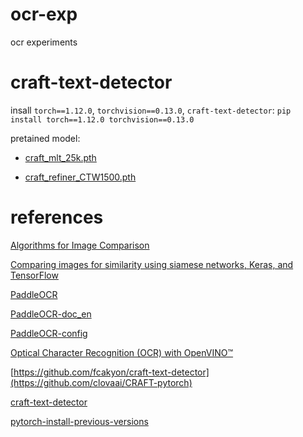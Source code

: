 # ocr-exp
ocr experiments


# craft-text-detector

insall `torch==1.12.0`, `torchvision==0.13.0`, `craft-text-detector`: `pip install torch==1.12.0 torchvision==0.13.0`

pretained model:

- [craft_mlt_25k.pth](https://drive.google.com/uc?id=1bupFXqT-VU6Jjeul13XP7yx2Sg5IHr4J)

- [craft_refiner_CTW1500.pth](https://drive.google.com/uc?id=1xcE9qpJXp4ofINwXWVhhQIh9S8Z7cuGj)

# references

[Algorithms for Image Comparison](https://www.baeldung.com/cs/image-comparison-algorithm)

[Comparing images for similarity using siamese networks, Keras, and TensorFlow](https://pyimagesearch.com/2020/12/07/comparing-images-for-similarity-using-siamese-networks-keras-and-tensorflow/)

[PaddleOCR](https://github.com/PaddlePaddle/PaddleOCR)

[PaddleOCR-doc_en](https://github.com/PaddlePaddle/PaddleOCR/tree/release/2.7/doc/doc_en)

[PaddleOCR-config](https://github.com/PaddlePaddle/PaddleOCR/blob/release/2.7/doc/doc_en/config_en.md#1-optional-parameter-list)

[Optical Character Recognition (OCR) with OpenVINO™](https://docs.openvino.ai/2023.1/notebooks/208-optical-character-recognition-with-output.html)

[https://github.com/fcakyon/craft-text-detector](https://github.com/clovaai/CRAFT-pytorch)

[craft-text-detector](https://github.com/fcakyon/craft-text-detector)

[pytorch-install-previous-versions](https://pytorch.org/get-started/previous-versions/)